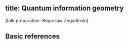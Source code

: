 
title: Quantum information geometry
---

(talk preparation: Boguslaw Zegarlinski)


## Basic references



 
